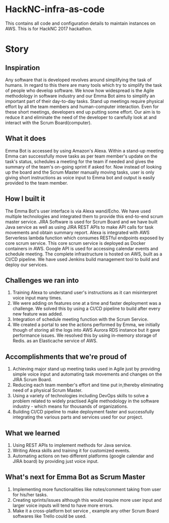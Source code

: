 # HackNC-infra-as-code
This contains all code and configuration details to maintain instances on AWS. This is for HackNC 2017 hackathon.

# Story
## Inspiration
Any software that is developed revolves around simplifying the task of humans. In regard to this there are many tools which try to simplify the task of people who develop software. We know how widespread is the Agile methodology in software industry and our Emma Bot aims to simplify an important part of their day-to-day tasks. Stand up meetings require physical effort by all the team members and human-computer interaction. Even for these short meetings, developers end up putting some effort. Our aim is to reduce it and eliminate the need of the developer to carefully look at and interact with the Scrum Board(computer).

## What it does
Emma Bot is accessed by using Amazon's Alexa. Within a stand-up meeting Emma can successfully move tasks as per team member's update on the task's status, schedules a meeting for the team if needed and gives the summary of the team's on-going sprint if asked for. Now instead of looking up the board and the Scrum Master manually moving tasks, user is only giving short instructions as voice input to Emma bot and output is easily provided to the team member.

## How I built it
The Emma Bot's user interface is via Alexa wand/Echo. We have used multiple technologies and integrated them to provide this end-to-end scrum master service. JIRA Software is used for Scrum Board and we have built Java service as well as using JIRA REST APIs to make API calls for task movements and obtain summary report. Alexa is integrated with AWS Serverless lambda function which consumes RESTful endpoints exposed by core scrum service. This core scrum service is deployed as Docker containers in AWS. Google API is used for accessing calendar events and schedule meeting. The complete infrastructure is hosted on AWS, built as a CI/CD pipeline. We have used Jenkins build management tool to build and deploy our services.

## Challenges we ran into
1) Training Alexa to understand user's instructions as it can misinterpret voice input many times.
2) We were adding on features one at a time and faster deployment was a challenge. We solved this by using a CI/CD pipeline to build after every new feature was added.
3) Integration of schedule meeting function with the Scrum Service.
4) We created a portal to see the actions performed by Emma, we initially though of storing all the logs into AWS Aurora RDS instance but it gave performance issues. We resolved this by using in-memory storage of Redis. as an Elasticache service of AWS.

## Accomplishments that we're proud of
1) Achieving major stand up meeting tasks used in Agile just by providing simple voice input and automating task movements and changes on the JIRA Scrum Board.
2) Reducing each team member's effort and time put in,thereby eliminating need of a physical Scrum Master.
3) Using a variety of technologies including DevOps skills to solve a problem related to widely practised Agile methodology in the software industry - which means for thousands of organizations.
3) Building CI/CD pipeline to make deployment faster and successfully integrating the various parts and services used for our project. 

## What we learned
1) Using REST APIs to implement methods for Java service.
2) Writing Alexa skills and training it for customized events.
3) Automating actions on two different platforms (google calendar and JIRA board) by providing just voice input.


## What's next for Emma Bot as Scrum Master
1) Implementing more functionalities like notes/comment taking from user for his/her tasks.
2) Creating sprints/issues although this would require more user input and larger voice inputs will tend to have more errors.
3) Make it a cross-platform bot service , example any other Scrum Board softwares like Trello could be used.


